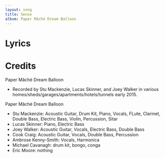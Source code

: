 ```yaml
---
layout: song
title: Sense
album: Paper Mâché Dream Balloon
---
```


# Lyrics



# Credits

Paper Mâché Dream Balloon

* Recorded by Stu Mackenzie, Lucas Skinner, and Joey Walker in various homes/sheds/garages/apartments/hotels/tunnels early 2015.

Paper Mâché Dream Balloon
* Stu Mackenzie: Acoustic Guitar, Drum Kit, Piano, Vocals, FLute, Clarinet, Double Bass, Electric Bass, Violin, Percussion, Sitar
* Lucas Skinner: Piano, Electric Bass
* Joey Walker: Acoustic Guitar, Vocals, Electric Bass, Double Bass
* Cook Craig: Acoustic Guitar, Vocals, Double Bass, Percussion
* Ambrose Kenny-Smith: Vocals, Harmonica
* Michael Cavanagh: drum kit, bongo, conga
* Eric Moore: nothing
